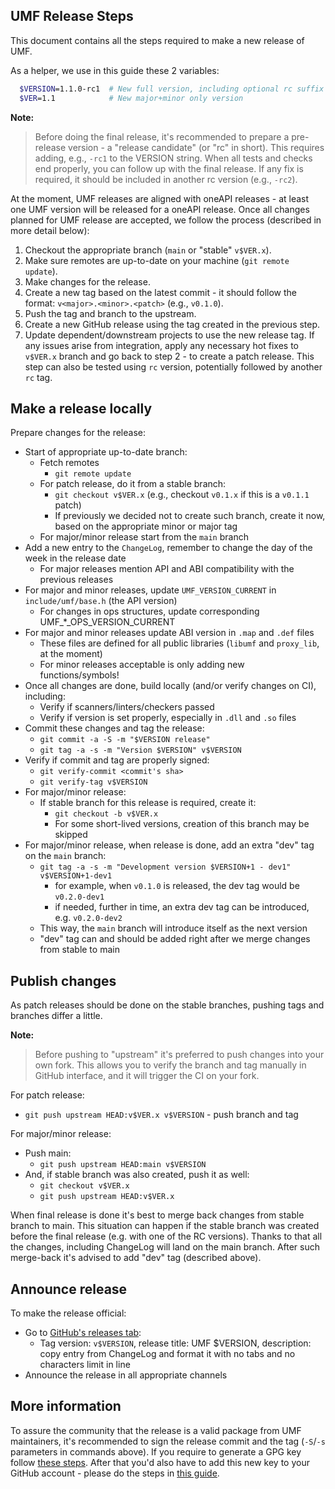## UMF Release Steps

This document contains all the steps required to make a new release of UMF.

As a helper, we use in this guide these 2 variables:
```bash
  $VERSION=1.1.0-rc1  # New full version, including optional rc suffix as an example
  $VER=1.1            # New major+minor only version
```

**Note:**
> Before doing the final release, it's recommended to prepare a pre-release version - a "release candidate"
> (or "rc" in short). This requires adding, e.g., `-rc1` to the VERSION string. When all tests and checks
> end properly, you can follow up with the final release. If any fix is required, it should be included in
> another rc version (e.g., `-rc2`).

At the moment, UMF releases are aligned with oneAPI releases - at least one UMF version
will be released for a oneAPI release. Once all changes planned for UMF release are accepted,
we follow the process (described in more detail below):

1. Checkout the appropriate branch (`main` or "stable" `v$VER.x`).
1. Make sure remotes are up-to-date on your machine (`git remote update`).
1. Make changes for the release.
1. Create a new tag based on the latest commit - it should follow the format:
  `v<major>.<minor>.<patch>` (e.g., `v0.1.0`).
1. Push the tag and branch to the upstream.
1. Create a new GitHub release using the tag created in the previous step.
1. Update dependent/downstream projects to use the new release tag. If any issues arise
   from integration, apply any necessary hot fixes to `v$VER.x`
   branch and go back to step 2 - to create a patch release. This step can also be tested
   using `rc` version, potentially followed by another `rc` tag.

## Make a release locally

Prepare changes for the release:
- Start of appropriate up-to-date branch:
  - Fetch remotes
    - `git remote update`
  - For patch release, do it from a stable branch:
    - `git checkout v$VER.x` (e.g., checkout `v0.1.x` if this is a `v0.1.1` patch)
    - If previously we decided not to create such branch, create it now, based on the appropriate minor or major tag
  - For major/minor release start from the `main` branch
- Add a new entry to the `ChangeLog`, remember to change the day of the week in the release date
  - For major releases mention API and ABI compatibility with the previous releases
- For major and minor releases, update `UMF_VERSION_CURRENT` in `include/umf/base.h` (the API version)
  - For changes in ops structures, update corresponding UMF_*_OPS_VERSION_CURRENT
- For major and minor releases update ABI version in `.map` and `.def` files
  - These files are defined for all public libraries (`libumf` and `proxy_lib`, at the moment)
  - For minor releases acceptable is only adding new functions/symbols!
- Once all changes are done, build locally (and/or verify changes on CI), including:
  - Verify if scanners/linters/checkers passed
  - Verify if version is set properly, especially in `.dll` and `.so` files
- Commit these changes and tag the release:
  - `git commit -a -S -m "$VERSION release"`
  - `git tag -a -s -m "Version $VERSION" v$VERSION`
- Verify if commit and tag are properly signed:
  - `git verify-commit <commit's sha>`
  - `git verify-tag v$VERSION`
- For major/minor release:
  - If stable branch for this release is required, create it:
    - `git checkout -b v$VER.x`
    - For some short-lived versions, creation of this branch may be skipped
- For major/minor release, when release is done, add an extra "dev" tag on the `main` branch:
  - `git tag -a -s -m "Development version $VERSION+1 - dev1" v$VERSION+1-dev1`
    - for example, when `v0.1.0` is released, the dev tag would be `v0.2.0-dev1`
    - if needed, further in time, an extra dev tag can be introduced, e.g. `v0.2.0-dev2`
  - This way, the `main` branch will introduce itself as the next version
  - "dev" tag can and should be added right after we merge changes from stable to main

## Publish changes

As patch releases should be done on the stable branches, pushing tags and branches differ a little.

**Note:**
> Before pushing to "upstream" it's preferred to push changes into your own fork.
> This allows you to verify the branch and tag manually in GitHub interface, and it will
> trigger the CI on your fork.

For patch release:
  - `git push upstream HEAD:v$VER.x v$VERSION` - push branch and tag

For major/minor release:
  - Push main:
    - `git push upstream HEAD:main v$VERSION`
  - And, if stable branch was also created, push it as well:
    - `git checkout v$VER.x`
    - `git push upstream HEAD:v$VER.x`

When final release is done it's best to merge back changes from stable branch to main.
This situation can happen if the stable branch was created before the final release (e.g.
with one of the RC versions). Thanks to that all the changes, including ChangeLog will land
on the main branch. After such merge-back it's advised to add "dev" tag (described above).

## Announce release

To make the release official:
- Go to [GitHub's releases tab](https://github.com/oneapi-src/unified-memory-framework/releases/new):
  - Tag version: `v$VERSION`, release title: UMF $VERSION, description: copy entry from ChangeLog and format it with no tabs and no characters limit in line
- Announce the release in all appropriate channels

## More information

To assure the community that the release is a valid package from UMF maintainers, it's recommended to sign the release
commit and the tag (`-S`/`-s` parameters in commands above). If you require to generate a GPG key follow
[these steps](https://docs.github.com/en/authentication/managing-commit-signature-verification/generating-a-new-gpg-key).
After that you'd also have to add this new key to your GitHub account - please do the steps in
[this guide](https://docs.github.com/en/authentication/managing-commit-signature-verification/telling-git-about-your-signing-key).

